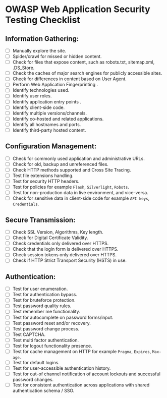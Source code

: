 # OWASP Web Application Security Testing Checklist

## Information Gathering: 

- [ ] Manually explore the site.
- [ ] Spider/crawl for missed or hidden content.
- [ ] Check for files that expose content, such as robots.txt, sitemap.xml, .DS_Store.
- [ ] Check the caches of major search engines for publicly accessible sites.
- [ ] Check for differences in content based on User Agent.
- [ ] Perform Web Application Fingerprinting .
- [ ] Identify technologies used.
- [ ] Identify user roles.
- [ ] Identify application entry points .
- [ ] Identify client-side code.
- [ ] Identify multiple versions/channels.
- [ ] Identify co-hosted and related applications.
- [ ] Identify all hostnames and ports.
- [ ] Identify third-party hosted content.

## Configuration Management:

- [ ] Check for commonly used application and administrative URLs.
- [ ] Check for old, backup and unreferenced files.
- [ ] Check HTTP methods supported and Cross Site Tracing.
- [ ] Test file extensions handling.
- [ ] Test for security HTTP headers.
- [ ] Test for policies for example `Flash`, `Silverlight`, `Robots`.
- [ ] Test for non-production data in live environment, and vice-versa.
- [ ] Check for sensitive data in client-side code  for example `API keys`, `Credentials`.

## Secure Transmission:

- [ ] Check SSL Version, Algorithms, Key length.
- [ ] Check for Digital Certificate Validity.
- [ ] Check credentials only delivered over HTTPS.
- [ ] Check that the login form is delivered over HTTPS.
- [ ] Check session tokens only delivered over HTTPS.
- [ ] Check if HTTP Strict Transport Security (HSTS) in use.

## Authentication:

- [ ] Test for user enumeration.
- [ ] Test for authentication bypass.
- [ ] Test for bruteforce protection.
- [ ] Test password quality rules.
- [ ] Test remember me functionality.
- [ ] Test for autocomplete on password forms/input.
- [ ] Test password reset and/or recovery.
- [ ] Test password change process.
- [ ] Test CAPTCHA.
- [ ] Test multi factor authentication.
- [ ] Test for logout functionality presence.
- [ ] Test for cache management on HTTP for example `Pragma`, `Expires`, `Max-age`.
- [ ] Test for default logins.
- [ ] Test for user-accessible authentication history.
- [ ] Test for out-of channel notification of account lockouts and successful password changes.
- [ ] Test for consistent authentication across applications with shared authentication schema / SSO.
